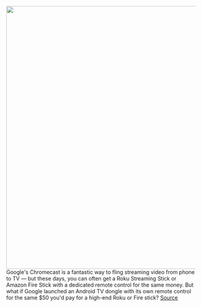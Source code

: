 <img src='https://cdn.vox-cdn.com/thumbor/0_YYqxwhP163Tz6P1IUa79wNfi0=/0x0:800x533/1200x800/filters:focal(336x203:464x331)/cdn.vox-cdn.com/uploads/chorus_image/image/67323744/sabrina.0.jpg' width='700px' /><br/>
Google's Chromecast is a fantastic way to fling streaming video from phone to TV — but these days, you can often get a Roku Streaming Stick or Amazon Fire Stick with a dedicated remote control for the same money. But what if Google launched an Android TV dongle with its own remote control for the same $50 you'd pay for a high-end Roku or Fire stick?
<a href='https://www.theverge.com/2020/8/31/21409621/google-android-tv-sabrina-hdmi-dongle-price-home-depot-leak'> Source <a/>